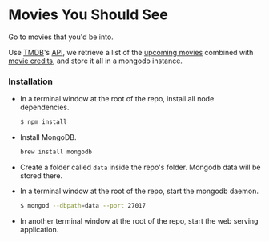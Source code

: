Movies You Should See
=====================

Go to movies that you'd be into.

Use [TMDB](https://www.themoviedb.org/)'s [API](https://www.themoviedb.org/documentation/api), we retrieve a list of the [upcoming movies](http://docs.themoviedb.apiary.io/reference/movies/movieupcoming/get) combined with [movie credits](http://docs.themoviedb.apiary.io/reference/movies/movieidcredits/get), and store it all in a mongodb instance.

### Installation

* In a terminal window at the root of the repo, install all node dependencies.

	```bash
	$ npm install
	```
* Install MongoDB.

	```bash
	brew install mongodb
	```
* Create a folder called `data` inside the repo's folder. Mongodb data will be stored there.
* In a terminal window at the root of the repo, start the mongodb daemon.

	```bash
	$ mongod --dbpath=data --port 27017
	```
* In another terminal window at the root of the repo, start the web serving application.